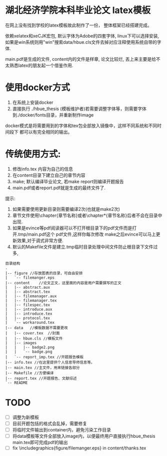 湖北经济学院本科毕业论文 latex模板
====
在网上没有找到学校的latex模板故此制作了一份，
整体框架已经搭建完成。

依赖xelatex和xeCJK宏包, 
默认字体为Adobe的四套字体, linux下可以选择安装,
如果是win系统则用"win"搜索data/hbue.cls文件去掉对应注释使用系统自带的字体.

main.pdf是生成的文件, content内的文件是样章, 论文比较烂, 丟上来主要是给不
太熟悉latex的朋友起一个借鉴作用.

使用docker方式
========
1. 在系统上安装docker
2. 直接执行 ./hbue_thesis
(模板维护者)若需要调整字体等，则需要字体到./docker/fonts目录，并重新制作image

docker模式是将需要用到的字体和tex包全部放入镜像中，这样不同系统和不同时间段下
都可以有完全相同的输出。

传统使用方式:
======
1.  修改info.tex 内容为自己的信息
2.  在content目录下建立自己的章节内容
3.  make; 默认编译毕业论文, 若make report则编译开题报告
4.  main.pdf或者report.pdf就是生成的最终文件了. 

提示:
1. 如果需要使用更新目录则需要编译2次(也就是make2次)
2. 章节文件使用\chapter{章节名称}或者\chapter*{章节名称}后者不会在目录中出现.
3. 如果是evince等pdf阅读器可以不打开根目录下的pdf文件而是打开.tmp/main.pdf这个
    pdf文件,这样你每次修改 make之后evince可以马上更新效果,对于调式非常方便.
4. 默认的Makefile文件是建立.tmp临时目录处理中间文件防止根目录下文件过多,

```
目录结构
.
|-- figure //存放图表的目录，可自由安排
|   `-- filemanger.eps
|-- content    //论文正文，这里面的内容是用户需要撰写的正文
|   |-- abstract.aux
|   |-- abstract.tex
|   |-- filemanager.aux
|   |-- filemanager.tex
|   |-- filespec.tex
|   |-- introduce.aux
|   |-- introduce.tex
|   |-- protocol.tex
|   `-- workaround.tex
|-- data   //模板数据不需要更改
|   |-- cover.tex  //封面
|   |-- hbue.cls //模板文件
|   |-- images
|   |   |-- badge2.png
|   |   `-- badge.png
|   `-- report_imp.tex //开题报告模板
|-- info.tex //在这里提供个人信息导师信息等。
|-- main.tex //主文件，用来链接各部分
|-- Makefile //方便编译
|-- report.tex //开题报告、文献综述
`-- README
```

TODO
=====
- [ ] 调整为新模板
- [ ] 目前开题包括的格式会乱掉，需要修复
- [ ] 将临时文件输出到container内，避免污染工作目录
- [ ] 将data模板等文件全部放入image内，以便最终用户直接执行hbue_thesis main.tex即可完成pdf的输出
- [ ] fix	\includegraphics{figure/filemanger.eps} in content/thanks.tex
